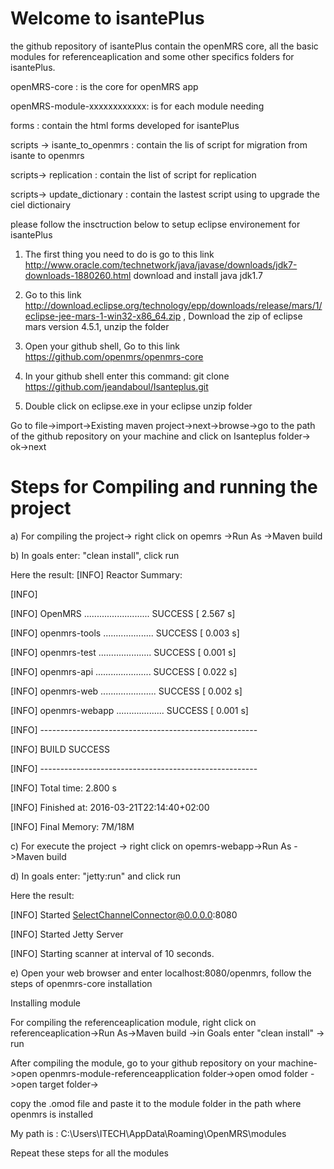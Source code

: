 # Welcome to isantePlus
the github repository of isantePlus contain the openMRS core, all the basic modules for referenceaplication and some other specifics folders for isantePlus.

openMRS-core : is the core for openMRS app

openMRS-module-xxxxxxxxxxxx: is for each module needing

forms : contain the html forms developed for isantePlus

scripts -> isante_to_openmrs : contain the lis of script for migration from isante to openmrs 

scripts-> replication : contain the list of script for replication 

scripts-> update_dictionary : contain the lastest script using to upgrade the ciel dictionairy 


please follow the insctruction below to setup eclipse environement for isantePlus 

1)	The first thing you need to do is go to this link http://www.oracle.com/technetwork/java/javase/downloads/jdk7-downloads-1880260.html
               download and install java jdk1.7
               
2)	Go to this link http://download.eclipse.org/technology/epp/downloads/release/mars/1/eclipse-jee-mars-1-win32-x86_64.zip ,  Download the zip of eclipse mars version 4.5.1, unzip the folder

3)	Open your github shell, Go to this link https://github.com/openmrs/openmrs-core

4)	In your github shell enter this command: git clone https://github.com/jeandaboul/Isanteplus.git 

5)	Double click on eclipse.exe in your eclipse unzip folder

Go to file->import->Existing maven project->next->browse->go to the path of the github repository on your machine and click on Isanteplus folder-> ok->next


# Steps for Compiling and running the project

a)	For compiling the project-> right click on opemrs ->Run As ->Maven build

b)	In goals enter: "clean install", click run

Here the result:
[INFO] Reactor Summary:

[INFO] 

[INFO] OpenMRS .......................... SUCCESS [  2.567 s]

[INFO] openmrs-tools .................... SUCCESS [  0.003 s]

[INFO] openmrs-test ..................... SUCCESS [  0.001 s]

[INFO] openmrs-api ...................... SUCCESS [  0.022 s]

[INFO] openmrs-web ...................... SUCCESS [  0.002 s]

[INFO] openmrs-webapp ................... SUCCESS [  0.001 s]

[INFO] ------------------------------------------------------

[INFO] BUILD SUCCESS

[INFO] ------------------------------------------------------

[INFO] Total time: 2.800 s

[INFO] Finished at: 2016-03-21T22:14:40+02:00

[INFO] Final Memory: 7M/18M


c)	For execute the project -> right click on opemrs-webapp->Run As ->Maven build

d)	In goals enter: "jetty:run" and click run

Here the result:

[INFO] Started SelectChannelConnector@0.0.0.0:8080

[INFO] Started Jetty Server

[INFO] Starting scanner at interval of 10 seconds.


e)	Open your web browser and enter localhost:8080/openmrs, follow the steps of openmrs-core installation

Installing module

For compiling the referenceaplication module, right click on referenceaplication->Run As->Maven build
->in Goals enter "clean install" -> run

After compiling the module, 
go to your github repository on your machine->open openmrs-module-referenceapplication folder->open omod folder ->open target folder->

copy the .omod file and paste it to the module folder in the path where openmrs is installed

My path is : C:\Users\ITECH\AppData\Roaming\OpenMRS\modules

Repeat these steps for all the modules



